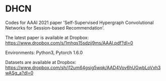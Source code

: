 # DHCN

Codes for AAAI 2021 paper 'Self-Supervised Hypergraph Convolutional Networks for Session-based Recommendation'.

The latest paper is available at Dropbox: https://www.dropbox.com/s/1mhqs15sdzjj9ms/AAAI.pdf?dl=0

Environments: Python3, Pytorch 1.6.0

Datasets are available at Dropbox: https://www.dropbox.com/sh/j12um64gsig5wqk/AAD4Vov6hUGwbLoVxh3wASg_a?dl=0


